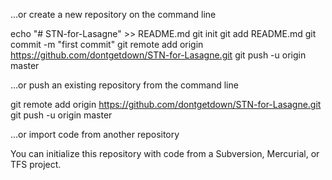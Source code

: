 …or create a new repository on the command line

echo "# STN-for-Lasagne" >> README.md
git init
git add README.md
git commit -m "first commit"
git remote add origin https://github.com/dontgetdown/STN-for-Lasagne.git
git push -u origin master

…or push an existing repository from the command line

git remote add origin https://github.com/dontgetdown/STN-for-Lasagne.git
git push -u origin master

…or import code from another repository

You can initialize this repository with code from a Subversion, Mercurial, or TFS project.
